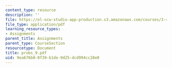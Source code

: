```yaml
---
content_type: resource
description: ''
file: https://ol-ocw-studio-app-production.s3.amazonaws.com/courses/3-45-magnetic-materials-spring-2004/9ea676b00f39b1de9d25dcd994cc28e0_probs_9.pdf
file_type: application/pdf
learning_resource_types:
- Assignments
parent_title: Assignments
parent_type: CourseSection
resourcetype: Document
title: probs_9.pdf
uid: 9ea676b0-0f39-b1de-9d25-dcd994cc28e0
---
```

